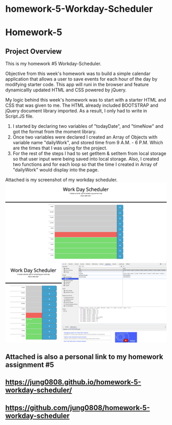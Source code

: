 # homework-5-Workday-Scheduler

# Homework-5

## Project Overview

This is my homework #5 Workday-Scheduler.

Objective from this week's homework was to build a simple calendar application that allows a user to save events for each hour of the day by modifying starter code. This app will runi in the browser and feature dynamicallly updated HTML and CSS powered by jQuery.

My logic behind this week's homework was to start with a starter HTML and CSS that was given to me. The HTML already included BOOTSTRAP and jQuery document library imported. As a result, I only had to write in Script.JS file.

1. I started by declaring two variables of "todayDate", and "timeNow" and got the format from the moment library.
2. Once two variables were declared I created an Array of Objects with variable name "dailyWork", and stored time from 9 A.M. - 6 P.M. Which are the times that I was using for the project.
3. For the rest of the steps I had to set getItem & setItem from local storage so that user input were being saved into local storage. Also, I created two functions and for each loop so that the time I created in Array of "dailyWork" would display into the page.

Attached is my screenshot of my workday scheduler.
![Screenshot](workday_scheduler1.png)
![Screenshot](workday_scheduler2.png)

## Attached is also a personal link to my homework assignment #5

## https://jung0808.github.io/homework-5-workday-scheduler/

## https://github.com/jung0808/homework-5-workday-scheduler
